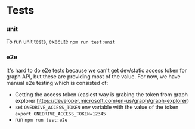 # Tests

### unit

To run unit tests, execute `npm run test:unit`

### e2e

It's hard to do e2e tests because we can't get dev/static access token for graph API, but these are providing most of the value. For now, we have manual e2e testing which is consisted of:

- Getting the access token (easiest way is grabing the token from graph explorer https://developer.microsoft.com/en-us/graph/graph-explorer)
- set `ONEDRIVE_ACCESS_TOKEN` env variable with the value of the token `export ONEDRIVE_ACCESS_TOKEN=12345`
- run `npm run test:e2e`
